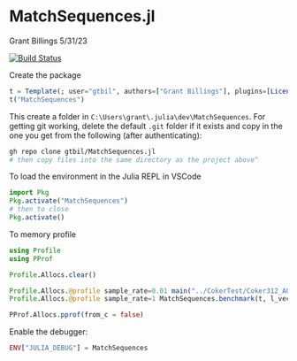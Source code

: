 # MatchSequences.jl

Grant Billings 5/31/23

[![Build Status](https://github.com/gtbil/MatchSequences.jl/actions/workflows/CI.yml/badge.svg?branch=master)](https://github.com/gtbil/MatchSequences.jl/actions/workflows/CI.yml?query=branch%3Amaster)

Create the package

```julia
t = Template(; user="gtbil", authors=["Grant Billings"], plugins=[License(name="MIT"), Git(), GitHubActions(),],)
t("MatchSequences")
```

This create a folder in `C:\Users\grant\.julia\dev\MatchSequences`. For getting git working, delete the default `.git` folder if it exists and copy in the one you get from the following (after authenticating):

```bash
gh repo clone gtbil/MatchSequences.jl
# then copy files into the same directory as the project above^
```

To load the environment in the Julia REPL in VSCode

```julia
import Pkg
Pkg.activate("MatchSequences")
# then to close
Pkg.activate()
```

To memory profile

```julia
using Profile
using PProf

Profile.Allocs.clear()

Profile.Allocs.@profile sample_rate=0.01 main("../CokerTest/Coker312_A01.fasta")
Profile.Allocs.@profile sample_rate=1 MatchSequences.benchmark(t, l_vec, lms_vec, temp_vec2, out_vec2, heads, tails; σ_in = alpha);

PProf.Allocs.pprof(from_c = false)
```

Enable the debugger:
```julia
ENV["JULIA_DEBUG"] = MatchSequences
```
